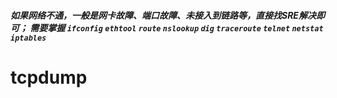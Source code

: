 



##### 如果网络不通，一般是网卡故障、端口故障、未接入到链路等，直接找SRE解决即可； 需要掌握 `ifconfig` `ethtool` `route` `nslookup` `dig` `traceroute` `telnet` `netstat` `iptables`







# tcpdump





